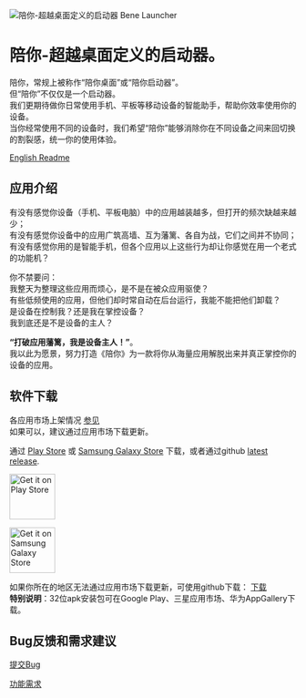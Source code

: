 

![陪你-超越桌面定义的启动器 Bene Launcher](https://joeyzhao1005.github.io/bene/images/banner.png "陪你-超越桌面定义的启动器 Bene Launcher")

# 陪你-超越桌面定义的启动器。


陪你，常规上被称作“陪你桌面”或“陪你启动器”。  
但“陪你”不仅仅是一个启动器。  
我们更期待做你日常使用手机、平板等移动设备的智能助手，帮助你效率使用你的设备。  
当你经常使用不同的设备时，我们希望“陪你”能够消除你在不同设备之间来回切换的割裂感，统一你的使用体验。  



[English Readme](https://github.com/joeyzhao1005/bene/blob/main/README-EN.md)

## 应用介绍
有没有感觉你设备（手机、平板电脑）中的应用越装越多，但打开的频次缺越来越少；  
有没有感觉你设备中的应用广筑高墙、互为藩篱、各自为战，它们之间并不协同；  
有没有感觉你用的是智能手机，但各个应用以上这些行为却让你感觉在用一个老式的功能机？  

你不禁要问：  
我整天为整理这些应用而烦心，是不是在被众应用驱使？  
有些低频使用的应用，但他们却时常自动在后台运行，我能不能把他们卸载？  
是设备在控制我？还是我在掌控设备？  
我到底还是不是设备的主人？  




**“打破应用藩篱，我是设备主人！”**。  
我以此为愿景，努力打造《陪你》为一款将你从海量应用解脱出来并真正掌控你的设备的应用。  


## 软件下载
各应用市场上架情况 [参见](https://github.com/joeyzhao1005/bene/blob/main/note/app_store.md)  
如果可以，建议通过应用市场下载更新。  

通过 [Play Store](https://play.google.com/store/apps/details?id=com.zhao.withu) 或 [Samsung Galaxy Store](https://galaxystore.samsung.com/detail/com.zhao.withu) 下载，或者通过github [latest release](https://github.com/joeyzhao1005/bene/releases).

[<img src="https://joeyzhao1005.github.io/bene/images/google_play_download.png"
alt="Get it on Play Store"
height="80">](https://play.google.com/store/apps/details?id=com.zhao.withu)  

[<img src="https://joeyzhao1005.github.io/bene/images/samsung_download.png"
alt="Get it on Samsung Galaxy Store"
height="80">](https://galaxystore.samsung.com/detail/com.zhao.withu)

如果你所在的地区无法通过应用市场下载更新，可使用github下载：
[下载](https://github.com/joeyzhao1005/bene/releases)  
**特别说明**：32位apk安装包可在Google Play、三星应用市场、华为AppGallery下载。  



## Bug反馈和需求建议


[提交Bug](https://github.com/joeyzhao1005/bene/issues/new?assignees=&labels=&projects=&template=bug-report-%E6%8F%90%E4%BA%A4bug.md&title=)

[功能需求](https://github.com/joeyzhao1005/bene/issues/new?assignees=&labels=&projects=&template=feature-request-%E5%8A%9F%E8%83%BD%E9%9C%80%E6%B1%82.md&title=)
